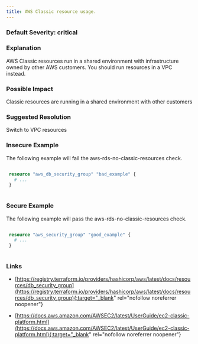 ```yaml
---
title: AWS Classic resource usage.
---
```


### Default Severity: <span class="severity critical">critical</span>

### Explanation

AWS Classic resources run in a shared environment with infrastructure owned by other AWS customers. You should run
resources in a VPC instead.

### Possible Impact
Classic resources are running in a shared environment with other customers

### Suggested Resolution
Switch to VPC resources


### Insecure Example

The following example will fail the aws-rds-no-classic-resources check.
```terraform

 resource "aws_db_security_group" "bad_example" {
   # ...
 }
 
```



### Secure Example

The following example will pass the aws-rds-no-classic-resources check.
```terraform

 resource "aws_security_group" "good_example" {
   # ...
 }
 
```



### Links


- [https://registry.terraform.io/providers/hashicorp/aws/latest/docs/resources/db_security_group](https://registry.terraform.io/providers/hashicorp/aws/latest/docs/resources/db_security_group){:target="_blank" rel="nofollow noreferrer noopener"}

- [https://docs.aws.amazon.com/AWSEC2/latest/UserGuide/ec2-classic-platform.html](https://docs.aws.amazon.com/AWSEC2/latest/UserGuide/ec2-classic-platform.html){:target="_blank" rel="nofollow noreferrer noopener"}



